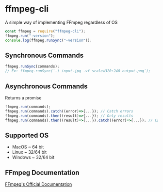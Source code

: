# ffmpeg-cli
A simple way of implementing FFmpeg regardless of OS
```javascript
const ffmpeg = require("ffmpeg-cli");
ffmpeg.run("-version");
console.log(ffmpeg.runSync("-version"));
```
## Synchronous Commands
```javascript
ffmpeg.runSync(commands);
// Ex: ffmpeg.runSync(`-i input.jpg -vf scale=320:240 output.png`);
```
## Asynchronous Commands
Returns a promise
```javascript
ffmpeg.run(commands);
ffmpeg.run(commands).catch((error)=>{...}); // Catch errors
ffmpeg.run(commands).then((result)=>{...}); // Only results
ffmpeg.run(commands).then((result)=>{...}).catch((error)=>{...}); // Catches when errors found
```
## Supported OS
+ MacOS ~ 64 bit
+ Linux ~ 32/64 bit
+ Windows ~ 32/64 bit

## FFmpeg Documentation
[FFmpeg's Official Documentation](https://www.ffmpeg.org/ffmpeg.html)